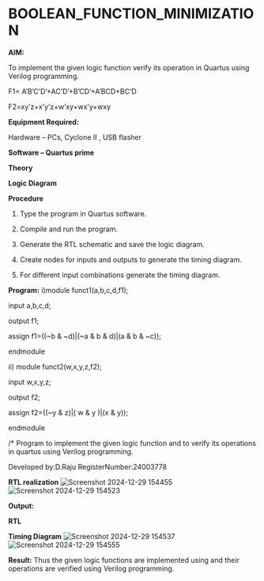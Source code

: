 # BOOLEAN_FUNCTION_MINIMIZATION

**AIM:**

To implement the given logic function verify its operation in Quartus using Verilog programming.

F1= A’B’C’D’+AC’D’+B’CD’+A’BCD+BC’D 

F2=xy’z+x’y’z+w’xy+wx’y+wxy

**Equipment Required:**

Hardware – PCs, Cyclone II , USB flasher

**Software – Quartus prime**

**Theory**

**Logic Diagram**

**Procedure**

1.	Type the program in Quartus software.

2.	Compile and run the program.

3.	Generate the RTL schematic and save the logic diagram.

4.	Create nodes for inputs and outputs to generate the timing diagram.

5.	For different input combinations generate the timing diagram.


**Program:**
i)module funct1(a,b,c,d,f1);

input a,b,c,d;

output f1;

assign f1=((~b & ~d)|(~a & b & d)|(a & b & ~c));

endmodule

ii) module funct2(w,x,y,z,f2);

input w,x,y,z;

output f2;

assign f2=((~y & z)|( w & y )|(x & y));

endmodule

/* Program to implement the given logic function and to verify its operations in quartus using Verilog programming. 

Developed by:D.Raju RegisterNumber:24003778


**RTL realization**
![Screenshot 2024-12-29 154455](https://github.com/user-attachments/assets/3f621ae6-d6b4-4e84-bea5-2483096d2f66)
![Screenshot 2024-12-29 154523](https://github.com/user-attachments/assets/bc04c92d-918c-4d02-aff4-17843c36b827)

**Output:**

**RTL**

**Timing Diagram**
![Screenshot 2024-12-29 154537](https://github.com/user-attachments/assets/8de79692-ece9-4a9a-a82b-677a0e14ffa9)
![Screenshot 2024-12-29 154555](https://github.com/user-attachments/assets/d04af8a7-dc85-44c9-9c74-60c30c2bb059)

**Result:**
Thus the given logic functions are implemented using and their operations are verified using Verilog programming.
